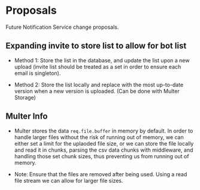 # Proposals

Future Notification Service change proposals.

## Expanding invite to store list to allow for bot list

- Method 1: Store the list in the database, and update the list upon a new upload (invite list should be treated as a set in order to ensure each email is singleton).

- Method 2: Store the list locally and replace with the most up-to-date version when a new version is uploaded. (Can be done with Multer Storage)

## Multer Info

- Multer stores the data `req.file.buffer` in memory by default. In order to handle larger files without the risk of running out of memory, we can either set a limit for the uplaoded file size, or we can store the file locally and read it in chunks, parsing the csv data chunks with middleware, and handling those set chunk sizes, thus preventing us from running out of memory.

- Note: Ensure that the files are removed after being used. Using a read file stream we can allow for larger file sizes.
